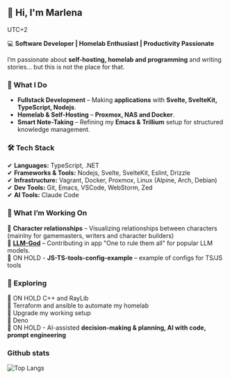 ## 👋 Hi, I'm Marlena
UTC+2

💻 **Software Developer | Homelab Enthusiast | Productivity Passionate**

I’m passionate about **self-hosting, homelab and programming** and writing stories... but this is not the place for that.  

### 🚀 What I Do  
- **Fullstack Development** – Making **applications** with **Svelte, SvelteKit, TypeScript, Nodejs**.  
- **Homelab & Self-Hosting** – **Proxmox, NAS and Docker**.  
- **Smart Note-Taking** – Refining my **Emacs & Trillium** setup for structured knowledge management.  
<!--- **System Automation & Productivity** – Designing **AI-assisted planning tools** and automating workflows. -->

### 🛠 Tech Stack  
✔ **Languages:** TypeScript, .NET  
✔ **Frameworks & Tools:** Nodejs, Svelte, SvelteKit, Eslint, Drizzle  
✔ **Infrastructure:** Vagrant, Docker, Proxmox, Linux (Alpine, Arch, Debian)  
✔ **Dev Tools:** Git, Emacs, VSCode, WebStorm, Zed  
✔ **AI Tools:** Claude Code  

### 🎯 What I’m Working On
🔹 **Character relationships** – Visualizing relationships between characters (mainlny for gamemasters, writers and character builders)  
🔹 **[LLM-God](https://github.com/czhou578/llm-god)** – Contributing in app "One to rule them all" for popular LLM models.  
🔹 ON HOLD - **JS-TS-tools-config-example** – example of configs for TS/JS tools  
<!--
🔹 **Student Simulator** - game like Undertale graphic
🔹 **Project PLAG (programming languages as genus** - main thread is programming languages as character races
🔹 **Homelab Expansion** – Setting up some opensource services
🔹 **AI-Powered Time Management** – A tool for **task optimization and motivation tracking**
-->

### 📌 Exploring
🧪 ON HOLD C++ and RayLib  
🧪 Terraform and ansible to automate my homelab  
🧪 Upgrade my working setup  
🧪 Deno  
🧪 ON HOLD - AI-assisted **decision-making & planning, AI with code, prompt engineering**  
<!-- ✔ **Optimizing digital workflows & productivity systems**-->



### Github stats

![Top Langs](https://github-readme-stats.vercel.app/api/top-langs/?username=Lenerystia&size_weight=0.5&count_weight=0.5&theme=transparent)
<!--[![Lenerystia's GitHub stats](https://github-readme-stats.vercel.app/api?username=Lenerystia)](https://github.com/Lenerystia/github-readme-stats)-->
